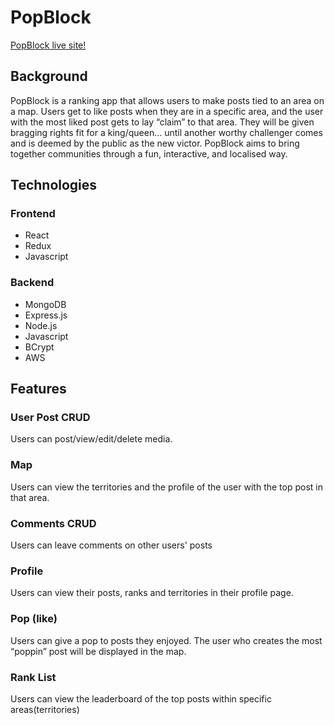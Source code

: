 # PopBlock


[PopBlock live site!](www.popblock.onrender.com)


## Background


PopBlock is a ranking app that allows users to make posts tied to an area on a map.
Users get to like posts when they are in a specific area, and the user with the most liked post gets to lay “claim” to that area. They will be given bragging rights fit for a king/queen… until another worthy challenger comes and is deemed by the public as the new victor. PopBlock aims to bring together communities through a fun, interactive, and localised way.


## Technologies


### Frontend
- React
- Redux
- Javascript


### Backend
- MongoDB
- Express.js
- Node.js
- Javascript
- BCrypt
- AWS


## Features


### User Post CRUD


Users can post/view/edit/delete media.




### Map


Users can view the territories and the profile of the user with the top post in that area.


### Comments CRUD


Users can leave comments on other users' posts




### Profile


Users can view their posts, ranks and territories in their profile page.




### Pop (like)


Users can give a pop to posts they enjoyed. The user who creates the most “poppin” post will be displayed in the map.




### Rank List


Users can view the leaderboard of the top posts within specific areas(territories)
